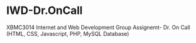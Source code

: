 # IWD-Dr.OnCall
XBMC3014 Internet and Web Development Group Assignemt- Dr. On Call (HTML, CSS, Javascript, PHP, MySQL Database)
